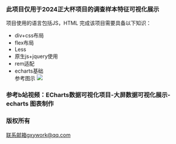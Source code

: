 ### 此项目仅用于2024正大杯项目的调查样本特征可视化展示
项目使用的语言包括JS，HTML
完成该项目需要具备以下知识：
- div+css布局
- flex布局
- Less
- 原生js+jquery使用
- rem适配
- echarts基础 <br/>
参考图示
![](https://s21.ax1x.com/2024/04/08/pFLJ981.png)
### 参考b站视频：ECharts数据可视化项目-大屏数据可视化展示-echarts 图表制作[](https://www.bilibili.com/video/BV1v7411R7mp/?p=3&vd_source=e85379b29dda7350aed2bcd43576f603)
### 版权所有
联系邮箱gxywork@qq.com
